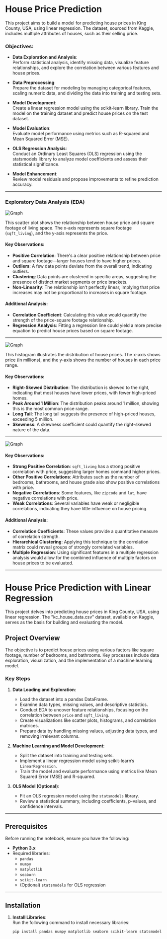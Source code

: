 # House Price Prediction

This project aims to build a model for predicting house prices in King County, USA, using linear regression. The dataset, sourced from Kaggle, includes multiple attributes of houses, such as their selling price.

### Objectives:
- **Data Exploration and Analysis**:  
   Perform statistical analysis, identify missing data, visualize feature relationships, and explore the correlation between various features and house prices.
  
- **Data Preprocessing**:  
   Prepare the dataset for modeling by managing categorical features, scaling numeric data, and dividing the data into training and testing sets.

- **Model Development**:  
   Create a linear regression model using the scikit-learn library. Train the model on the training dataset and predict house prices on the test dataset.

- **Model Evaluation**:  
   Evaluate model performance using metrics such as R-squared and Mean Squared Error (MSE).

- **OLS Regression Analysis**:  
   Conduct an Ordinary Least Squares (OLS) regression using the statsmodels library to analyze model coefficients and assess their statistical significance.

- **Model Enhancement**:  
   Review model residuals and propose improvements to refine prediction accuracy.

---

### Exploratory Data Analysis (EDA)

![Graph](https://github.com/NikitaKundle01/House-Price-prediction/blob/main/output.png?raw=true)

This scatter plot shows the relationship between house price and square footage of living space. The x-axis represents square footage (`sqft_living`), and the y-axis represents the price.

#### Key Observations:
- **Positive Correlation**: There's a clear positive relationship between price and square footage—larger houses tend to have higher prices.
- **Outliers**: A few data points deviate from the overall trend, indicating outliers.
- **Clustering**: Data points are clustered in specific areas, suggesting the presence of distinct market segments or price brackets.
- **Non-Linearity**: The relationship isn’t perfectly linear, implying that price increases may not be proportional to increases in square footage.

#### Additional Analysis:
- **Correlation Coefficient**: Calculating this value would quantify the strength of the price-square footage relationship.
- **Regression Analysis**: Fitting a regression line could yield a more precise equation to predict house prices based on square footage.

---

![Graph](https://github.com/NikitaKundle01/House-Price-prediction/blob/main/output1.png?raw=true)

This histogram illustrates the distribution of house prices. The x-axis shows price (in millions), and the y-axis shows the number of houses in each price range.

#### Key Observations:
- **Right-Skewed Distribution**: The distribution is skewed to the right, indicating that most houses have lower prices, with fewer high-priced homes.
- **Peak Around 1 Million**: The distribution peaks around 1 million, showing this is the most common price range.
- **Long Tail**: The long tail suggests the presence of high-priced houses, exceeding 5 million.
- **Skewness**: A skewness coefficient could quantify the right-skewed nature of the data.

---

![Graph](https://github.com/NikitaKundle01/House-Price-prediction/blob/main/output2.png?raw=true)

#### Key Observations:
- **Strong Positive Correlation**: `sqft_living` has a strong positive correlation with price, suggesting larger homes command higher prices.
- **Other Positive Correlations**: Attributes such as the number of bedrooms, bathrooms, and house grade also show positive correlations with price.
- **Negative Correlations**: Some features, like `zipcode` and `lat`, have negative correlations with price.
- **Weak Correlations**: Several variables have weak or negligible correlations, indicating they have little influence on house pricing.

#### Additional Analysis:
- **Correlation Coefficients**: These values provide a quantitative measure of correlation strength.
- **Hierarchical Clustering**: Applying this technique to the correlation matrix could reveal groups of strongly correlated variables.
- **Multiple Regression**: Using significant features in a multiple regression analysis would allow for the combined influence of multiple factors on house prices to be evaluated.

---

# House Price Prediction with Linear Regression

This project delves into predicting house prices in King County, USA, using linear regression. The "kc_house_data.csv" dataset, available on Kaggle, serves as the basis for building and evaluating the model.

## Project Overview

The objective is to predict house prices using various factors like square footage, number of bedrooms, and bathrooms. Key processes include data exploration, visualization, and the implementation of a machine learning model.

### Key Steps

1. **Data Loading and Exploration**:
    - Load the dataset into a pandas DataFrame.
    - Examine data types, missing values, and descriptive statistics.
    - Conduct EDA to uncover feature relationships, focusing on the correlation between `price` and `sqft_living`.
    - Create visualizations like scatter plots, histograms, and correlation matrices.
    - Prepare data by handling missing values, adjusting data types, and removing irrelevant columns.

2. **Machine Learning and Model Development**:
    - Split the dataset into training and testing sets.
    - Implement a linear regression model using scikit-learn’s `LinearRegression`.
    - Train the model and evaluate performance using metrics like Mean Squared Error (MSE) and R-squared.

3. **OLS Model (Optional)**:
    - Fit an OLS regression model using the `statsmodels` library.
    - Review a statistical summary, including coefficients, p-values, and confidence intervals.

---

## Prerequisites

Before running the notebook, ensure you have the following:

- **Python 3.x**
- Required libraries:
  - `pandas`
  - `numpy`
  - `matplotlib`
  - `seaborn`
  - `scikit-learn`
  - (Optional) `statsmodels` for OLS regression

---

## Installation

1. **Install Libraries**:  
   Run the following command to install necessary libraries:
   ```bash
   pip install pandas numpy matplotlib seaborn scikit-learn statsmodels
